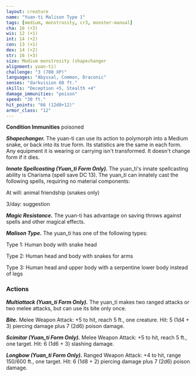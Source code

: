 ```yaml
---
layout: creature
name: "Yuan-ti Malison Type 1"
tags: [medium, monstrosity, cr3, monster-manual]
cha: 16 (+3)
wis: 12 (+1)
int: 14 (+2)
con: 13 (+1)
dex: 14 (+2)
str: 16 (+3)
size: Medium monstrosity (shapechanger
alignment: yuan-ti)
challenge: "3 (700 XP)"
languages: "Abyssal, Common, Draconic"
senses: "darkvision 60 ft."
skills: "Deception +5, Stealth +4"
damage_immunities: "poison"
speed: "30 ft."
hit_points: "66 (12d8+12)"
armor_class: "12"
---
```


**Condition Immunities** poisoned

***Shapechanger.*** The yuan-ti can use its action to polymorph into a Medium snake, or back into its true form. Its statistics are the same in each form. Any equipment it is wearing or carrying isn't transformed. It doesn't change form if it dies.

***Innate Spellcasting (Yuan_ti Form Only).*** The yuan_ti's innate spellcasting ability is Charisma (spell save DC 13). The yuan_ti can innately cast the following spells, requiring no material components:

At will: animal friendship (snakes only)

3/day: suggestion

***Magic Resistance.*** The yuan-ti has advantage on saving throws against spells and other magical effects.

***Malison Type.*** The yuan_ti has one of the following types:

Type 1: Human body with snake head

Type 2: Human head and body with snakes for arms

Type 3: Human head and upper body with a serpentine lower body instead of legs

### Actions

***Multiattack (Yuan_ti Form Only).*** The yuan_ti makes two ranged attacks or two melee attacks, but can use its bite only once.

***Bite.*** Melee Weapon Attack: +5 to hit, reach 5 ft., one creature. Hit: 5 (1d4 + 3) piercing damage plus 7 (2d6) poison damage.

***Scimitar (Yuan_ti Form Only).*** Melee Weapon Attack: +5 to hit, reach 5 ft., one target. Hit: 6 (1d6 + 3) slashing damage.

***Longbow (Yuan_ti Form Only).*** Ranged Weapon Attack: +4 to hit, range 150/600 ft., one target. Hit: 6 (1d8 + 2) piercing damage plus 7 (2d6) poison damage.